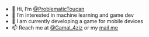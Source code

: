 - 👋 Hi, I’m [@ProblematicToucan](https://github.com/ProblematicToucan/)
- 👀 I’m interested in machine learning and game dev
- 🌱 I am currently developing a game for mobile devices
- 📫 Reach me at [@Gamal_4ziz](https://twitter.com/Gamal_4ziz) or my [mail me](mailto:gamal.aziz1000@gmail.com)
<!--- - 💞️ I’m looking to collaborate on ... --->
<!---
ProblematicToucan/ProblematicToucan is a ✨ special ✨ repository because its `README.md` (this file) appears on your GitHub profile.
You can click the Preview link to take a look at your changes.

example md : https://github.com/othneildrew/Best-README-Template/blob/master/BLANK_README.md
--->
